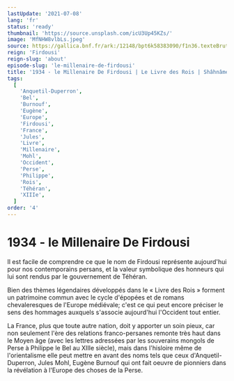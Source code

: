 ```yaml
---
lastUpdate: '2021-07-08'
lang: 'fr'
status: 'ready'
thumbnail: 'https://source.unsplash.com/icU3Up45KZs/'
image: 'MfNHW8vlbLs.jpeg'
source: https://gallica.bnf.fr/ark:/12148/bpt6k58383090/f1n36.texteBrut
reign: 'Firdousi'
reign-slug: 'about'
episode-slug: 'le-millenaire-de-firdousi'
title: '1934 - le Millenaire De Firdousi | Le Livre des Rois | Shâhnâmeh'
tags:
  [
    'Anquetil-Duperron',
    'Bel',
    'Burnouf',
    'Eugène',
    'Europe',
    'Firdousi',
    'France',
    'Jules',
    'Livre',
    'Millenaire',
    'Mohl',
    'Occident',
    'Perse',
    'Philippe',
    'Rois',
    'Téhéran',
    'XIIIe',
  ]
order: '4'
---
```


<!-- LTeX: language=fr -->

# 1934 - le Millenaire De Firdousi

Il est facile de comprendre ce que le nom de Firdousi représente aujourd'hui pour nos contemporains persans, et la valeur symbolique des honneurs qui lui sont rendus par le gouvernement de Téhéran.

Bien des thèmes légendaires développés dans le « Livre des Rois » forment un patrimoine commun avec le cycle d'épopées et de romans chevaleresques de l'Europe médiévale; c'est ce qui peut encore préciser le sens des hommages auxquels s'associe aujourd'hui l'Occident tout entier.

La France, plus que toute autre nation, doit y apporter un soin pieux, car non seulement l'ère des relations franco-persanes remonte très haut dans le Moyen âge (avec les lettres adressées par les souverains mongols de Perse à Philippe le Bel au XIIIe siècle), mais dans l'hisloire même de l'orientalisme elle peut mettre en avant des noms tels que ceux d'Anquetil-Duperron, Jules Mohl, Eugène Burnouf qui ont fait oeuvre de pionniers dans la révélation à l'Europe des choses de la Perse.
